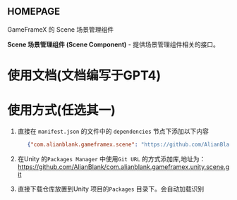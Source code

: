 ﻿## HOMEPAGE

GameFrameX 的 Scene 场景管理组件

**Scene 场景管理组件 (Scene Component)** - 提供场景管理组件相关的接口。

# 使用文档(文档编写于GPT4)

# 使用方式(任选其一)

1. 直接在 `manifest.json` 的文件中的 `dependencies` 节点下添加以下内容
   ```json
      {"com.alianblank.gameframex.scene": "https://github.com/AlianBlank/com.alianblank.gameframex.unity.scene.git"}
    ```
2. 在Unity 的`Packages Manager` 中使用`Git URL` 的方式添加库,地址为：https://github.com/AlianBlank/com.alianblank.gameframex.unity.scene.git

3. 直接下载仓库放置到Unity 项目的`Packages` 目录下。会自动加载识别